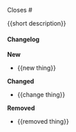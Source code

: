 Closes #

{{short description}}

#### Changelog

**New**

-   {{new thing}}

**Changed**

-   {{change thing}}

**Removed**

-   {{removed thing}}
